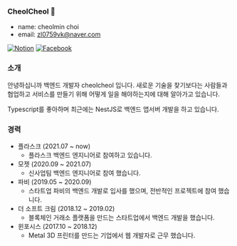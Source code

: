 ### CheolCheol 👋

<!--
**zlcjfalsvk/zlcjfalsvk** is a ✨ _special_ ✨ repository because its `README.md` (this file) appears on your GitHub profile.

Here are some ideas to get you started:

- 🔭 I’m currently working on ...
- 🌱 I’m currently learning ...
- 👯 I’m looking to collaborate on ...
- 🤔 I’m looking for help with ...
- 💬 Ask me about ...
- 📫 How to reach me: ...
- 😄 Pronouns: ...
- ⚡ Fun fact: ...
-->

- name: cheolmin choi
- email: zl0759vk@naver.com

[![Notion](https://img.shields.io/badge/-Notion-1877f2?style=round-square&logo=Notion&labelColor=yellow&color=white&link=https://www.notion.so/cheolcheol/Portfolio-9cc241aa3a7b41a1860d7b99ace40ef0)](https://www.notion.so/cheolcheol/Portfolio-9cc241aa3a7b41a1860d7b99ace40ef0)
[![Facebook](https://img.shields.io/badge/-Facebook-1877f2?style=round-square&logo=facebook&logoColor=white&labelColor=blue&color=white&link=https://www.facebook.com/cheolmin.choi1)](https://www.facebook.com/cheolmin.choi1)

### 소개
안녕하십니까 백엔드 개발자 cheolcheol 입니다. 새로운 기술을 찾기보다는 사람들과 협업하고 서비스를 만들기 위해 어떻게 일을 해야하는지에 대해 알아가고 있습니다.

Typescript를 좋아하며 최근에는 NestJS로 백엔드 앱서버 개발을 하고 있습니다.

### 경력
- 플라스크 (2021.07 ~ now)
    - 플라스크 백엔드 엔지니어로 참여하고 있습니다.
- 모젯 (2020.09 ~ 2021.07)
    - 신사업팀 백엔드 엔지니어로 참여 했습니다.
- 파비 (2019.05 ~ 2020.09)
    - 스타트업 파비의 백엔드 개발로 입사를 했으며, 전반적인 프로젝트에 참여 했습니다.
- 더 소프트 크림 (2018.12 ~ 2019.02)
    - 블록체인 거래소 플랫폼을 만드는 스타트업에서 백엔드 개발을 했습니다.
- 윈포시스 (2017.10 ~ 2018.12)
    - Metal 3D 프린터를 만드는 기업에서 웹 개발자로 근무 했습니다.

